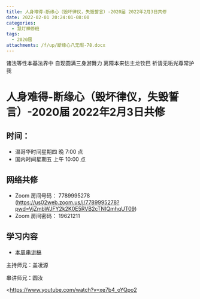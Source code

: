 ```yaml
---
title: 人身难得-断缘心（毁坏律仪，失毁誓言）-2020届 2022年2月3日共修
date: 2022-02-01 20:24:01-08:00
categories:
  - 慧灯禅修班
tags:
  - 2020届
attachments: /f/up/断缘心八无暇-78.docx
---
```

诸法等性本基法界中 自现圆满三身游舞力 
离障本来怙主龙钦巴 祈请无垢光尊常护我

# 人身难得-断缘心（毁坏律仪，失毁誓言）-2020届 2022年2月3日共修

## 时间：

* 温哥华时间星期四 晚 7:00 点
* 国内时间星期五 上午 10:00 点

## 网络共修

* Zoom 房间号码： 7789995278 (<https://us02web.zoom.us/j/7789995278?pwd=VjZmbWJFY2k2K0E5RVB2cTNIQmhqUT09>)
* Zoom 房间密码： 19621211

## 学习内容

* [本周串讲稿](/f/up/断缘心八无暇-78.docx)

主持师兄：盖凌源

串讲师兄：圆汝

<https://www.youtube.com/watch?v=xe7b4_oYQpo2